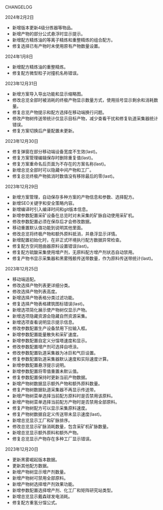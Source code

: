 CHANGELOG

2024年2月2日
- 新增版本更新4级分拣器等物品。
- 新增产物的部分公式悬浮时显示提示。
- 新增配方精炼油的等离子精炼和重整精炼的组合配方。
- 修复选择已有产物时未使用原有产物数量设置。

2024年1月8日
- 新增配方精炼油的重整精炼。
- 修复配方微型粒子对撞机名称错误。

2023年12月31日
- 新增方案导入导出功能和显示缩略图。
- 修改总览全部时被消耗的终极产物显示数量方式，使用括号显示剩余和消耗数量。
- 修复总览产物提示和配方选择在移动端换行问题。
- 修改产物树传送带统计仅显示目标产物，减少查看干扰和修复轨道采集器统计错误。
- 修复方案切换后产量配置未更新。

2023年12月30日
- 修复弹窗在部分移动端设备宽度不生效(last)。
- 修复方案管理编辑保存时删除重复值(last)。
- 修复方案重命名后页面为不存在的方案名称(last)。
- 新增总览全部时可以隐藏中间产物和工厂。
- 修复总览终极产物抵消时数值没有移除最后的零(last)。

2023年12月29日
- 新增方案管理，自动保存多种方案的产物信息和参数、选择配方。
- 新增SEO关键字和安全策略内容。
- 新增编译时引入编译时间和git版本信息。
- 新增参数配置采矿设备在总览时对未采集的矿脉自动使用采矿机。
- 修改参数配置必须在保存后才会修改数据。
- 移动重置默认值功能到说明其他里面。
- 修改总览将终极产物和额外原料抵消，并悬浮显示详情。
- 新增配置初始化时，在非正式环境执行配方数据异常检查。
- 修复配方空间翘曲器原料设置错误(last)。
- 修复配方硫酸采集使用增产剂，无原料配方增产剂状态自动禁用。
- 修复产物书显示采集器和黑雾残骸传送带数量，作为原料传送带统计(last)。

2023年12月25日
- 移动端适配。
- 修改选择产物列表更详细分类。
- 修改选择产物列表高度。
- 新增选择产物表格分类过滤功能。
- 修复选择产物表格建筑图标错误(last)。
- 新增选项简化展示使产物树仅显示产物。
- 新增选项隐藏资源会隐藏自然资源采集。
- 新增选项查看说明显示提示信息。
- 修改参数配置生产设备禁用下拉输入框。
- 新增参数配置能量散失和采矿速度。
- 新增参数配置自定义分馏塔速度和显示。
- 修改参数配置增产剂可选择自喷涂。
- 修改参数配置轨道采集器为冰巨和气巨设置。
- 修复参数配置轨道采集器默认速度和实际速度计算。
- 新增参数配置悬浮提示说明。
- 新增参数配置将零值重置未默认值。
- 修复参数配置保持时更新当前产物数据。
- 新增产物树数据显示额外产物和额外原料数量。
- 修复产物树数据轨道采集器不再显示传送带。
- 新增产物树菜单选择当前配方原料时是否禁用该原料。
- 新增产物树菜单选择当前配方产物时是否禁用全部原料。
- 修复产物树配方可以显示采集原料速度。
- 修复产物树数据自定义传送带未显示速度(last)。
- 新增总览显示工厂和矿脉排序。
- 修改总览显示矿脉消耗数量，包含采矿机矿脉数量。
- 新增总览显示额外原料和额外产物。
- 修复总览显示产物存在多种工厂显示错误。

2023年12月20日
- 更新黑雾崛起版本数据。
- 更新其他配方数据。
- 新增产物树显示增产剂数量。
- 新增产物树可禁用全部原料。
- 新增产物树选择增产剂效果功能。
- 新增参数配置选择增产剂、化工厂和矩阵研究站类型。
- 新增总览显示戴森球发电消耗。
- 修复配方重氢分馏公式。